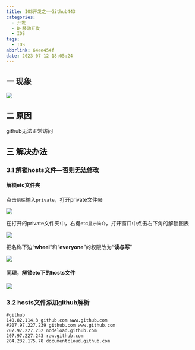 ```yaml
---
title: IOS开发之——Github443
categories:
  - 开发
  - D-移动开发
  - IOS
tags:
  - IOS
abbrlink: 64ee454f
date: 2023-07-12 18:05:24
---
```

## 一 现象

![][1]

<!--more-->

## 二 原因

github无法正常访问

## 三 解决办法

### 3.1 解锁hosts文件—否则无法修改

#### 解锁etc文件夹

点击`前往`输入`private`，打开private文件夹

![][2]

在打开的private文件夹中，右键etc`显示简介`，打开窗口中点击右下角的解锁图表

![][3]

把名称下边“**wheel**”和“**everyone**”的权限改为“**读与写**”

![][4]

#### 同理，解锁etc下的hosts文件
![][5]

### 3.2 hosts文件添加github解析

```
#github
140.82.114.3 github.com www.github.com
#207.97.227.239 github.com www.github.com
207.97.227.252 nodeload.github.com
207.97.227.243 raw.github.com
204.232.175.78 documentcloud.github.com
```



[1]:https://raw.githubusercontent.com/PGzxc/CDN/master/blog-ios/ios-github-443-prot-443.png
[2]:https://raw.githubusercontent.com/PGzxc/CDN/master/blog-ios/ios-github-443-go-private.png
[3]:https://raw.githubusercontent.com/PGzxc/CDN/master/blog-ios/ios-github-443-etc-lock.png
[4]:https://raw.githubusercontent.com/PGzxc/CDN/master/blog-ios/ios-github-443-etc-read-write.png
[5]:https://raw.githubusercontent.com/PGzxc/CDN/master/blog-ios/ios-github-443-etc-host-read-write.png